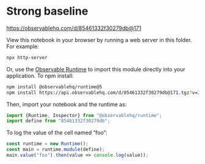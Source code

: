# Strong baseline

https://observablehq.com/d/85461332f30279db@171

View this notebook in your browser by running a web server in this folder. For
example:

~~~sh
npx http-server
~~~

Or, use the [Observable Runtime](https://github.com/observablehq/runtime) to
import this module directly into your application. To npm install:

~~~sh
npm install @observablehq/runtime@5
npm install https://api.observablehq.com/d/85461332f30279db@171.tgz?v=3
~~~

Then, import your notebook and the runtime as:

~~~js
import {Runtime, Inspector} from "@observablehq/runtime";
import define from "85461332f30279db";
~~~

To log the value of the cell named “foo”:

~~~js
const runtime = new Runtime();
const main = runtime.module(define);
main.value("foo").then(value => console.log(value));
~~~
